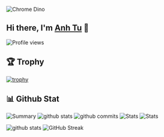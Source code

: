 ![Chrome Dino](https://mir-s3-cdn-cf.behance.net/project_modules/max_1200/4ff07986208593.5d9a654e92f36.gif)
## Hi there, I'm [Anh Tu](https://www.linkedin.com/in/anhtuphi/) 👋
![Profile views](https://komarev.com/ghpvc/?username=AnhTuPhi&color=brightgreen)
<!--
Here are some ideas to get you started:
- 🔭 I’m currently working on ...
- 🌱 I’m currently learning ...
- 👯 I’m looking to collaborate on ...
- 🤔 I’m looking for help with ...
- 💬 Ask me about ...
- 📫 How to reach me: ...
- 😄 Pronouns: ...
- ⚡ Fun fact: ...
-->
## 🏆 Trophy
[![trophy](https://github-profile-trophy.vercel.app/?username=AnhTuPhi&theme=gruvbox&no-frame=true&no-bg=true)](https://github.com/ryo-ma/github-profile-trophy)
## 📊 Github Stat
![Summary](https://github-profile-summary-cards.vercel.app/api/cards/profile-details?username=AnhTuPhi&theme=monokai)
![github stats](http://github-profile-summary-cards.vercel.app/api/cards/stats?username=anhtuphi&theme=monokai)
![github commits](http://github-profile-summary-cards.vercel.app/api/cards/productive-time?username=anhtuphi&theme=monokai&utcOffset=8)
![Stats](https://github-profile-summary-cards.vercel.app/api/cards/repos-per-language?username=AnhTuPhi&theme=monokai)
![Stats](https://github-profile-summary-cards.vercel.app/api/cards/most-commit-language?username=AnhTuPhi&theme=monokai)

![github stats](https://github-readme-stats.vercel.app/api?username=AnhTuPhi&theme=gruvbox&show_icons=true&count_private=true&hide_border=true)
![GitHub Streak](https://github-readme-streak-stats.herokuapp.com?user=AnhTuPhi&theme=gruvbox&hide_border=true)

